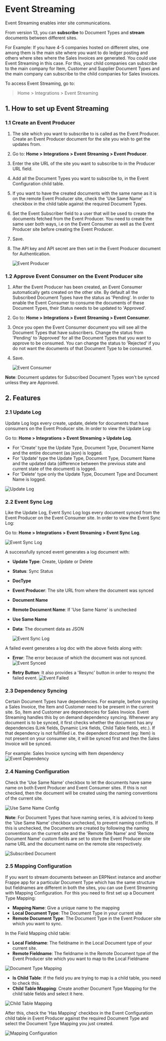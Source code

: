  <!-- add-breadcrumbs -->
# Event Streaming

Event Streaming enables inter site communications.

From version 13, you can **subscribe** to Document Types and **stream** documents between different sites.

For Example: If you have 4-5 companies hosted on different sites, one among them is the main site where you want to do ledger posting and others where sites where the Sales Invoices are generated. You could use Event Streaming in this case. For this, your child companies can subscribe to the main company for Item, Customer and Supplier Document Types and the main company can subscribe to the child companies for Sales Invoices.

To access Event Streaming, go to:
> Home > Integrations > Event Streaming

## 1. How to set up Event Streaming

### 1.1 Create an Event Producer
1. The site which you want to subscribe to is called as the Event Producer. Create an Event Producer document for the site you wish to get the updates from.
2. Go to: **Home > Integrations > Event Streaming > Event Producer**.
3. Enter the site URL of the site you want to subscribe to in the Producer URL field.
4. Add all the Document Types you want to subscribe to, in the Event Configuration child table.
5. If you want to have the created documents with the same name as it is on the remote Event Producer site, check the 'Use Same Name' checkbox in the child table against the required Document Types.
6. Set the Event Subscriber field to a user that will be used to create the documents fetched from the Event Producer. You need to create the same user both ways, i.e on the Event Consumer as well as the Event Producer site before creating the Event Producer.
7. Save.
8. The API key and API secret are then set in the Event Producer document for Authentication.

    ![Event Producer](/docs/assets/img/setup/integrations/event-producer-doc.png)

### 1.2 Approve Event Consumer on the Event Producer site
1. After the Event Producer has been created, an Event Consumer automatically gets created on the other site. By default all the Subscribed Document Types have the status as 'Pending'. In order to enable the Event Consumer to consume the documents of these Document Types, their Status needs to be updated to 'Approved'.
2. Go to: **Home > Integrations > Event Streaming > Event Consumer**.
3. Once you open the Event Consumer document you will see all the Document Types that have subscribers. Change the status from 'Pending' to 'Approved' for all the Document Types that you want to approve to be consumed. You can change the status to 'Rejected' if you do not want the documents of that Document Type to be consumed.
4. Save.

    ![Event Consumer](/docs/assets/img/setup/integrations/event-consumer-doc.png)

**Note**: Document updates for Subscribed Document Types won't be synced unless they are Approved.

## 2. Features

### 2.1 Update Log
Update Log logs every create, update, delete for documents that have consumers on the Event Producer site.
In order to view the Update Log:

Go to: **Home > Integrations > Event Streaming > Update Log**.

- For 'Create' type the Update Type, Document Type, Document Name and the entire document (as json) is logged.
- For 'Update' type the Update Type, Document Type, Document Name and the updated data (difference between the previous state and current state of the document) is logged.
- For 'Delete' type only the Update Type, Document Type and Document Name is logged.

![Update Log](/docs/assets/img/setup/integrations/event-update-log-doc.png)

### 2.2 Event Sync Log
Like the Update Log, Event Sync Log logs every document synced from the Event Producer on the Event Consumer site.
In order to view the Event Sync Log:

Go to: **Home > Integrations > Event Streaming > Event Sync Log**.

![Event Sync Log](/docs/assets/img/setup/integrations/event-sync-log.png)

A successfully synced event generates a log document with:

- **Update Type**: Create, Update or Delete
- **Status**: Sync Status
- **DocType**
- **Event Producer**: The site URL from where the document was synced
- **Document Name**
- **Remote Document Name**: If 'Use Same Name' is unchecked
- **Use Same Name**
- **Data**: The document data as JSON

    ![Event Sync Log](/docs/assets/img/setup/integrations/event-synced.png)

A failed event generates a log doc with the above fields along with:

- **Error**: The error because of which the document was not synced.
    ![Event Synced](/docs/assets/img/setup/integrations/event-failed-error.png)

- **Retry Button**: It also provides a 'Resync' button in order to resync the failed event.
    ![Event Failed](/docs/assets/img/setup/integrations/event-failed.png)

### 2.3 Dependency Syncing
Certain Document Types have dependencies. For example, before syncing a Sales Invoice, the Item and Customer need to be present in the current site. So, Item and Customer are dependencies for Sales Invoice. Event Streaming handles this by on demand dependency syncing. Whenever any document is to be synced, it first checks whether the document has any dependencies (Link fields, Dynamic Link fields, Child Table fields, etc.). If that dependency is not fullfilled i.e. the dependent document (eg: Item) is not present on your consumer site, it will be synced first and then the Sales Invoice will be synced.

For example: Sales Invoice syncing with Item dependency
    ![Event Dependency](/docs/assets/img/setup/integrations/event-dependency-sync.gif)

### 2.4 Naming Configuration
Check the 'Use Same Name' checkbox to let the documents have same name on both Event Producer and Event Consumer sites. If this is not checked, then the document will be created using the naming conventions of the current site.

![Use Same Name Config](/docs/assets/img/setup/integrations/event-use-same-name.png)

**Note**: For Document Types that have naming series, it is adviced to keep the 'Use Same Name' checkbox unchecked, to prevent naming conflicts. If this is unchecked, the Documents are created by following the naming conventions on the current site and the 'Remote Site Name' and 'Remote Document Name' custom fields are set to store the Event Producer site name URL and the document name on the remote site respectively.

![Subscribed Document](/docs/assets/img/setup/integrations/event-subscribed-doc.png)

### 2.5 Mapping Configuration
If you want to stream documents between an ERPNext instance and another Frappe app for a particular Document Type which has the same structure but fieldnames are different in both the sites, you can use Event Streaming with Mapping Configuration.
For this you need to first set up a Document Type Mapping:

- **Mapping Name**: Give a unique name to the mapping
- **Local Document Type**: The Document Type in your current site
- **Remote Document Type**: The Document Type in the Event Producer site which you want to sync.

In the Field Mapping child table:

- **Local Fieldname**: The fieldname in the Local Document type of your current site.
- **Remote Fieldname**: The fieldname in the Remote Document type of the Event Producer site which you want to map to the Local Fieldname

![Document Type Mapping](/docs/assets/img/setup/integrations/event-field-mapping.png)

- **Is Child Table**: If the field you are trying to map is a child table, you need to check this.
- **Child Table Mapping**: Create another Document Type Mapping for the child table fields and select it here.

![Child Table Mapping](/docs/assets/img/setup/integrations/event-map-is-child-table.png)

After this, check the 'Has Mapping' checkbox in the Event Configuration child table in Event Producer against the required Document Type and select the Document Type Mapping you just created.

![Mapping Configuration](/docs/assets/img/setup/integrations/event-mapping-conf.png)